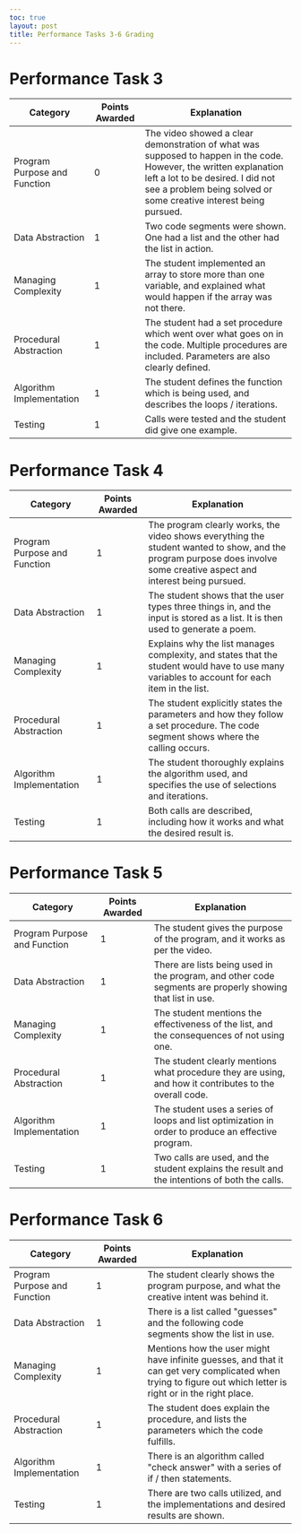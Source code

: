 ```yaml
---
toc: true
layout: post
title: Performance Tasks 3-6 Grading
---
```


# Performance Task 3

| Category | Points Awarded | Explanation | 
| -------- | -------------- | ----------- |
| Program Purpose and Function | 0 | The video showed a clear demonstration of what was supposed to happen in the code. However, the written explanation left a lot to be desired. I did not see a problem being solved or some creative interest being pursued. | 
| Data Abstraction | 1 | Two code segments were shown. One had a list and the other had the list in action. | 
| Managing Complexity | 1 | The student implemented an array to store more than one variable, and explained what would happen if the array was not there. | 
| Procedural Abstraction | 1 | The student had a set procedure which went over what goes on in the code. Multiple procedures are included. Parameters are also clearly defined. | 
| Algorithm Implementation | 1 | The student defines the function which is being used, and describes the loops / iterations. | 
| Testing | 1 | Calls were tested and the student did give one example. | 

# Performance Task 4

| Category | Points Awarded | Explanation | 
| -------- | -------------- | ----------- |
| Program Purpose and Function | 1 | The program clearly works, the video shows everything the student wanted to show, and the program purpose does involve some creative aspect and interest being pursued. | 
| Data Abstraction | 1 | The student shows that the user types three things in, and the input is stored as a list. It is then used to generate a poem. | 
| Managing Complexity | 1 | Explains why the list manages complexity, and states that the student would have to use many variables to account for each item in the list. | 
| Procedural Abstraction | 1 | The student explicitly states the parameters and how they follow a set procedure. The code segment shows where the calling occurs. | 
| Algorithm Implementation | 1 | The student thoroughly explains the algorithm used, and specifies the use of selections and iterations. | 
| Testing | 1 | Both calls are described, including how it works and what the desired result is. | 

# Performance Task 5

| Category | Points Awarded | Explanation | 
| -------- | -------------- | ----------- |
| Program Purpose and Function | 1 | The student gives the purpose of the program, and it works as per the video. | 
| Data Abstraction | 1 | There are lists being used in the program, and other code segments are properly showing that list in use. | 
| Managing Complexity | 1 | The student mentions the effectiveness of the list, and the consequences of not using one. | 
| Procedural Abstraction | 1 | The student clearly mentions what procedure they are using, and how it contributes to the overall code. | 
| Algorithm Implementation | 1 | The student uses a series of loops and list optimization in order to produce an effective program. | 
| Testing | 1 | Two calls are used, and the student explains the result and the intentions of both the calls. | 

# Performance Task 6

| Category | Points Awarded | Explanation | 
| -------- | -------------- | ----------- |
| Program Purpose and Function | 1 | The student clearly shows the program purpose, and what the creative intent was behind it. | 
| Data Abstraction | 1 | There is a list called "guesses" and the following code segments show the list in use. | 
| Managing Complexity | 1 | Mentions how the user might have infinite guesses, and that it can get very complicated when trying to figure out which letter is right or in the right place. | 
| Procedural Abstraction | 1 | The student does explain the procedure, and lists the parameters which the code fulfills. | 
| Algorithm Implementation | 1 | There is an algorithm called "check answer" with a series of if / then statements. | 
| Testing | 1 | There are two calls utilized, and the implementations and desired results are shown. | 